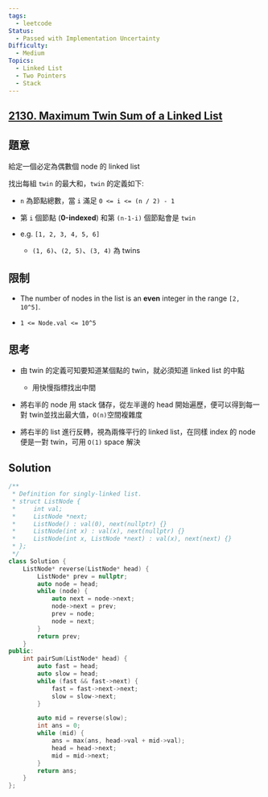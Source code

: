 ```yaml
---
tags:
  - leetcode
Status:
  - Passed with Implementation Uncertainty
Difficulty:
  - Medium
Topics:
  - Linked List
  - Two Pointers
  - Stack
---
```

## **[2130\. Maximum Twin Sum of a Linked List](https://leetcode.com/problems/maximum-twin-sum-of-a-linked-list/)**

## 題意

給定一個必定為偶數個 node 的 linked list

找出每組 `twin` 的最大和，`twin` 的定義如下:

- `n` 為節點總數，當 `i` 滿足 `0 <= i <= (n / 2) - 1`

- 第 `i` 個節點 (**0-indexed**) 和第 `(n-1-i)` 個節點會是 `twin`

- e.g. `[1, 2, 3, 4, 5, 6]`

   - `(1, 6)`、`(2, 5)`、`(3, 4)` 為 twins

## 限制

- The number of nodes in the list is an **even** integer in the range `[2, 10^5]`.

- `1 <= Node.val <= 10^5`

## 思考

- 由 twin 的定義可知要知道某個點的 twin，就必須知道 linked list 的中點

   - 用快慢指標找出中間

- 將右半的 node 用 stack 儲存，從左半邊的 head 開始遍歷，便可以得到每一對 twin並找出最大值，`O(n)`空間複雜度

- 將右半的 list 進行反轉，視為兩條平行的 linked list，在同樣 index 的 node 便是一對 twin，可用 `O(1)` space 解決

## Solution

```cpp
/**
 * Definition for singly-linked list.
 * struct ListNode {
 *     int val;
 *     ListNode *next;
 *     ListNode() : val(0), next(nullptr) {}
 *     ListNode(int x) : val(x), next(nullptr) {}
 *     ListNode(int x, ListNode *next) : val(x), next(next) {}
 * };
 */
class Solution {
    ListNode* reverse(ListNode* head) {
        ListNode* prev = nullptr;
        auto node = head;
        while (node) {
            auto next = node->next;
            node->next = prev;
            prev = node;
            node = next;
        }
        return prev;
    }
public:
    int pairSum(ListNode* head) {
        auto fast = head;
        auto slow = head;
        while (fast && fast->next) {
            fast = fast->next->next;
            slow = slow->next;
        }

        auto mid = reverse(slow);
        int ans = 0;
        while (mid) {
            ans = max(ans, head->val + mid->val);
            head = head->next;
            mid = mid->next;
        }
        return ans;
    }
};
```


